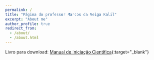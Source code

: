 ```yaml
---
permalink: /
title: "Página do professor Marcos da Veiga Kalil"
excerpt: "About me"
author_profile: true
redirect_from: 
  - /about/
  - /about.html
---
```


Livro para download: [Manual de Iniciação Científica](https://m-kalil.github.io/files/manual_de_iniciacao_cientifica.pdf){:target="_blank"}
